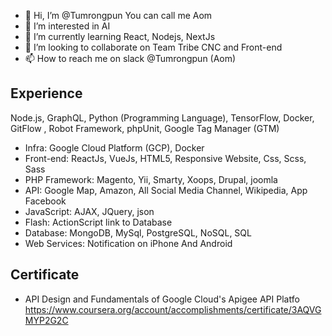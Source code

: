- 👋 Hi, I’m @Tumrongpun You can call me Aom
- 👀 I’m interested in AI
- 🌱 I’m currently learning React, Nodejs, NextJs
- 💞️ I’m looking to collaborate on Team Tribe CNC and Front-end
- 📫 How to reach me on slack @Tumrongpun (Aom)

## Experience

Node.js, GraphQL, Python (Programming Language), TensorFlow, Docker, GitFlow , Robot Framework, phpUnit, Google Tag Manager (GTM)

- Infra: Google Cloud Platform (GCP), Docker
- Front-end: ReactJs, VueJs, HTML5, Responsive Website, Css, Scss, Sass
- PHP Framework: Magento, Yii, Smarty, Xoops, Drupal, joomla
- API: Google Map, Amazon, All Social Media Channel, Wikipedia, App Facebook
- JavaScript: AJAX, JQuery, json
- Flash: ActionScript link to Database 
- Database: MongoDB, MySql, PostgreSQL, NoSQL, SQL
- Web Services: Notification on iPhone And Android

## Certificate
- API Design and Fundamentals of Google Cloud's Apigee API Platfo https://www.coursera.org/account/accomplishments/certificate/3AQVGMYP2G2C
